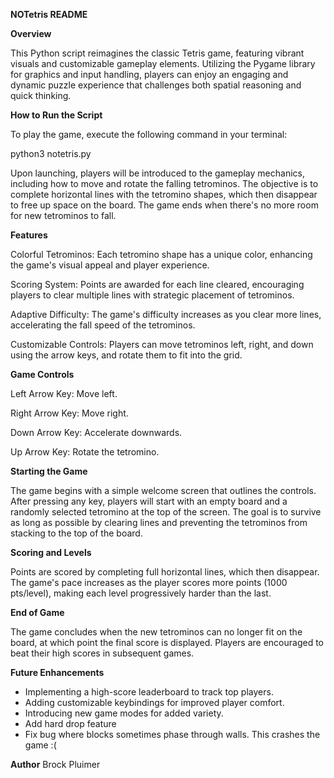**NOTetris README**

**Overview**

This Python script reimagines the classic Tetris game, featuring vibrant visuals and customizable gameplay elements. Utilizing the Pygame library for graphics and input handling, players can enjoy an engaging and dynamic puzzle experience that challenges both spatial reasoning and quick thinking.

**How to Run the Script**

To play the game, execute the following command in your terminal:

python3 notetris.py

Upon launching, players will be introduced to the gameplay mechanics, including how to move and rotate the falling tetrominos. The objective is to complete horizontal lines with the tetromino shapes, which then disappear to free up space on the board. The game ends when there's no more room for new tetrominos to fall.

**Features**

Colorful Tetrominos: Each tetromino shape has a unique color, enhancing the game's visual appeal and player experience.

Scoring System: Points are awarded for each line cleared, encouraging players to clear multiple lines with strategic placement of tetrominos.

Adaptive Difficulty: The game's difficulty increases as you clear more lines, accelerating the fall speed of the tetrominos.

Customizable Controls: Players can move tetrominos left, right, and down using the arrow keys, and rotate them to fit into the grid.

**Game Controls**

Left Arrow Key: Move left.

Right Arrow Key: Move right.

Down Arrow Key: Accelerate downwards.

Up Arrow Key: Rotate the tetromino.

**Starting the Game**

The game begins with a simple welcome screen that outlines the controls. After pressing any key, players will start with an empty board and a randomly selected tetromino at the top of the screen. The goal is to survive as long as possible by clearing lines and preventing the tetrominos from stacking to the top of the board.

**Scoring and Levels**

Points are scored by completing full horizontal lines, which then disappear. The game's pace increases as the player scores more points (1000 pts/level), making each level progressively harder than the last.

**End of Game**

The game concludes when the new tetrominos can no longer fit on the board, at which point the final score is displayed. Players are encouraged to beat their high scores in subsequent games.

**Future Enhancements**

- Implementing a high-score leaderboard to track top players.
- Adding customizable keybindings for improved player comfort.
- Introducing new game modes for added variety.
- Add hard drop feature
- Fix bug where blocks sometimes phase through walls. This crashes the game :(

**Author**
Brock Pluimer
